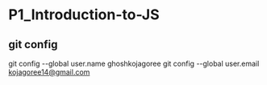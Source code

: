 # P1_Introduction-to-JS

## git config
git config --global user.name ghoshkojagoree
git config --global user.email kojagoree14@gmail.com